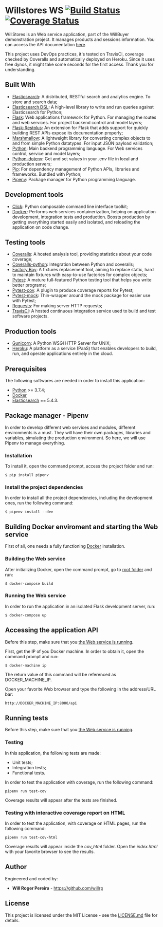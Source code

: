 # Willstores WS [![Build Status](https://travis-ci.com/willrp/willstores-ws.svg?branch=master)](https://travis-ci.com/willrp/willstores-ws) [![Coverage Status](https://coveralls.io/repos/github/willrp/willstores-ws/badge.svg?branch=master)](https://coveralls.io/github/willrp/willstores-ws?branch=master)

WillStores is an Web service application, part of the WillBuyer demonstration project. It manages products and sessions information. You can access the API documentation [here](http://willstores.herokuapp.com/api).

This project uses DevOps practices, it's tested on TravisCI, coverage checked by Coveralls and automatically deployed on Heroku. Since it uses free dynos, it might take some seconds for the first access. Thank you for understanding.

## Built With

* [Elasticsearch](https://www.elastic.co): A distributed, RESTful search and analytics engine. To store and search data;
* [Elasticsearch DSL](https://github.com/elastic/elasticsearch-dsl-py): A high-level library to write and run queries against Elasticsearch for Python;
* [Flask](http://flask.pocoo.org): Web applications framework for Python. For managing the routes and web services. For project backend control and model layers;
* [Flask-Restplus](https://github.com/noirbizarre/flask-restplus): An extension for Flask that adds support for quickly building REST APIs expose its documentation properly;
* [Marshmallow](https://github.com/marshmallow-code/marshmallow): A lightweight library for converting complex objects to and from simple Python datatypes. For input JSON payload validation;
* [Python](https://www.python.org): Main backend programming language. For Web services control, service and model layers;
* [Python-dotenv](https://github.com/theskumar/python-dotenv): Get and set values in your .env file in local and production servers;
* [Pip](https://pypi.python.org/pypi/pip): For dependency management of Python APIs, libraries and frameworks. Bundled with Python;
* [Pipenv](https://github.com/pypa/pipenv): Package manager for Python programming language.

## Development tools

* [Click](https://github.com/pallets/click): Python composable command line interface toolkit;
* [Docker](https://www.docker.com/): Performs web services containerization, helping on application development, integration tests and production. Boosts production by getting everything started easily and isolated, and reloading the application on code change.

## Testing tools

* [Coveralls](https://coveralls.io): A hosted analysis tool, providing statistics about your code coverage;
* [Coveralls-python](https://pypi.org/project/coveralls/): Integration between Python and coveralls;
* [Factory Boy](https://github.com/FactoryBoy/factory_boy): A fixtures replacement tool, aiming to replace static, hard to maintain fixtures with easy-to-use factories for complex objects;
* [Pytest](https://github.com/pytest-dev/pytest): A mature full-featured Python testing tool that helps you write better programs;
* [Pytest-cov](https://github.com/pytest-dev/pytest-cov): A plugin to produce coverage reports for Pytest;
* [Pytest-mock](https://github.com/pytest-dev/pytest-mock): Thin-wrapper around the mock package for easier use with Pytest;
* [Requests](https://github.com/requests/requests): For making server HTTP requests;
* [TravisCI](https://travis-ci.com): A hosted continuous integration service used to build and test software projects.

## Production tools

* [Gunicorn](https://gunicorn.org/): A Python WSGI HTTP Server for UNIX;
* [Heroku](https://www.heroku.com/): A platform as a service (PaaS) that enables developers to build, run, and operate applications entirely in the cloud.

## Prerequisites

The following softwares are needed in order to install this application:

* [Python](https://www.python.org) >= 3.7.4;
* [Docker](https://www.docker.com/)
* [Elasticsearch](https://www.elastic.co/) == 5.4.3.

## Package manager - Pipenv

In order to develop different web services and modules, different environments is a must. They will have their own packages, libraries and variables, simulating the production environment. So here, we will use Pipenv to manage everything.

### Installation

To install it, open the command prompt, access the project folder and run:

```
$ pip install pipenv
```

### Install the project dependencies

In order to install all the project dependencies, including the development ones, run the following command:

```
$ pipenv install --dev
```

## Building Docker enviroment and starting the Web service

First of all, one needs a fully functioning [Docker](https://www.docker.com/) installation.

### Building the Web service

After initializing Docker, open the command prompt, go to [root folder](./) and run:

```
$ docker-compose build
```

### Running the Web service

In order to run the application in an isolated Flask development server, run:

```
$ docker-compose up
```

## Accessing the application API

Before this step, make sure that you [the Web service is running](#running-the-web-service).

First, get the IP of you Docker machine. In order to obtain it, open the command prompt and run:

```
$ docker-machine ip
```

The return value of this command will be referenced as DOCKER_MACHINE_IP.

Open your favorite Web browser and type the following in the address/URL bar:

```
http://DOCKER_MACHINE_IP:8000/api
```

## Running tests

Before this step, make sure that you [the Web service is running](#running-the-web-service).

### Testing

In this application, the following tests are made:

* Unit tests;
* Integration tests;
* Functional tests.

In order to test the application with coverage, run the following command:

```
pipenv run test-cov
```

Coverage results will appear after the tests are finished.

### Testing with interactive coverage report on HTML

In order to test the application, with coverage on HTML pages, run the following command:

```
pipenv run test-cov-html
```

Coverage results will appear inside the *cov_html* folder. Open the *index.html* with your favorite browser to see the results.

## Author

Engineered and coded by:
* **Will Roger Pereira** - https://github.com/willrp

## License

This project is licensed under the MIT License - see the [LICENSE.md](LICENSE.md) file for details.